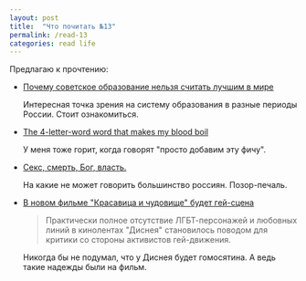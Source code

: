 ```yaml
---
layout: post
title:  "Что почитать №13"
permalink: /read-13
categories: read life
---
```


Предлагаю к прочтению:

- [Почему советское образование нельзя считать лучшим в мире](https://lenta.ru/articles/2017/02/28/lubzin/)

  Интересная точка зрения на систему образования в разные периоды России. Стоит
  ознакомиться.

- [The 4-letter-word word that makes my blood boil](https://dev.to/marcuscreo/the-4-letter-word-word-that-makes-my-blood-boil)

  У меня тоже горит, когда говорят "просто добавим эту фичу".

- [Секс, смерть, Бог, власть.](https://snob.ru/selected/entry/119177)

  На какие не может говорить большинство россиян. Позор-печаль.

- [В новом фильме "Красавица и чудовище" будет гей-сцена](http://www.bbc.com/russian/news-39130149)

  > Практически полное отсутствие ЛГБТ-персонажей и любовных линий в кинолентах
  > "Диснея" становилось поводом для критики со стороны активистов гей-движения.

  Никогда бы не подумал, что у Диснея будет гомосятина. А ведь такие надежды
  были на фильм.
